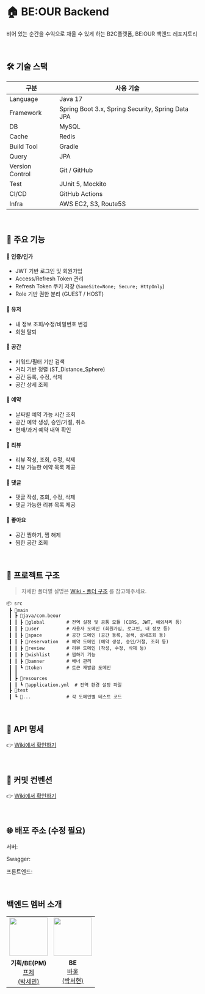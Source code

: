 # 🏠 BE:OUR Backend
비어 있는 순간을 수익으로 채울 수 있게 하는 B2C플랫폼, BE:OUR 백엔드 레포지토리

<br>

## 🛠️ 기술 스택

| 구분 | 사용 기술 |
|------------------|---------------------------------------------------|
| Language         | Java 17                                           |
| Framework        | Spring Boot 3.x, Spring Security, Spring Data JPA |
| DB               | MySQL                                             |
| Cache            | Redis                                             |
| Build Tool       | Gradle                                            |
| Query            | JPA                                               |
| Version Control  | Git / GitHub                                      |
| Test             | JUnit 5, Mockito                                  |
| CI/CD            | GitHub Actions                                    |
| Infra            | AWS EC2, S3, Route5S                              |

<br>

## 🧩 주요 기능

#### 🔸 인증/인가
- JWT 기반 로그인 및 회원가입
- Access/Refresh Token 관리
- Refresh Token 쿠키 저장 (`SameSite=None; Secure; HttpOnly`)
- Role 기반 권한 분리 (GUEST / HOST)

#### 🔸 유저
- 내 정보 조회/수정/비밀번호 변경
- 회원 탈퇴

#### 🔸 공간
- 키워드/필터 기반 검색
- 거리 기반 정렬 (ST_Distance_Sphere)
- 공간 등록, 수정, 삭제
- 공간 상세 조회

#### 🔸 예약
- 날짜별 예약 가능 시간 조회
- 공간 예약 생성, 승인/거절, 취소
- 현재/과거 예약 내역 확인

#### 🔸 리뷰
- 리뷰 작성, 조회, 수정, 삭제
- 리뷰 가능한 예약 목록 제공

#### 🔸 댓글
- 댓글 작성, 조회, 수정, 삭제
- 댓글 가능한 리뷰 목록 제공

#### 🔸 좋아요
- 공간 찜하기, 찜 해제
- 찜한 공간 조회

<br>

## 📁 프로젝트 구조
>자세한 폴더별 설명은 [Wiki - 폴더 구조](https://github.com/99hyeon/beour-be/wiki#-%ED%8F%B4%EB%8D%94-%EA%B5%AC%EC%A1%B0) 를 참고해주세요.
```text
📦 src
 ┣ 📂main
 ┃ ┣ 📂java/com.beour
 ┃ ┃ ┣ 📂global        # 전역 설정 및 공통 모듈 (CORS, JWT, 예외처리 등)
 ┃ ┃ ┣ 📂user          # 사용자 도메인 (회원가입, 로그인, 내 정보 등)
 ┃ ┃ ┣ 📂space         # 공간 도메인 (공간 등록, 검색, 상세조회 등)
 ┃ ┃ ┣ 📂reservation   # 예약 도메인 (예약 생성, 승인/거절, 조회 등)
 ┃ ┃ ┣ 📂review        # 리뷰 도메인 (작성, 수정, 삭제 등)
 ┃ ┃ ┣ 📂wishlist      # 찜하기 기능
 ┃ ┃ ┣ 📂banner        # 배너 관리
 ┃ ┃ ┗ 📂token         # 토큰 재발급 도메인
 ┃ ┃  
 ┃ ┣ 📂resources
 ┃ ┃ ┗ 📜application.yml  # 전역 환경 설정 파일
 ┣ 📂test
 ┃ ┗ 📂...             # 각 도메인별 테스트 코드

```

<br>

<!--해당 url 수정시 변경-->
## 📄 API 명세
👉 [Wiki에서 확인하기](https://github.com/99hyeon/beour-be/wiki#-api-%EB%AA%85%EC%84%B8%EC%B6%94%EA%B0%80-%EC%98%88%EC%A0%95)


<br>

<!--해당 url 수정시 변경-->
## 📝 커밋 컨벤션
👉 [Wiki에서 확인하기](https://github.com/99hyeon/beour-be/wiki/Commit-Convention)

<br>

## 🌐 배포 주소 (수정 필요)
서버: 

Swagger: 

프론트엔드: 

<br>


## 백엔드 멤버 소개
<table  width="100%">
  <tr>
    <td  align="center">
      <img  src="https://avatars.githubusercontent.com/u/176730442?v=4"  width="100px;"  alt=""/>
    </td>
    <td  align="center">
      <img  src="https://avatars.githubusercontent.com/u/114418850?v=4"  width="100px;"  alt=""/>
    </td>
  </tr>
  <tr>
    <td align="center">
        <strong>기획/BE(PM)</strong>
        <a href="https://github.com/seminjjang">
          <div>프제<br>(박세민)</div>
        </a>
    </td>
        <td align="center">
          <strong>BE</strong>
        <a href="https://github.com/99hyeon">
          <div>바울<br>(박서현)</div>
        </a>
    </td>
  </tr>
</table>
